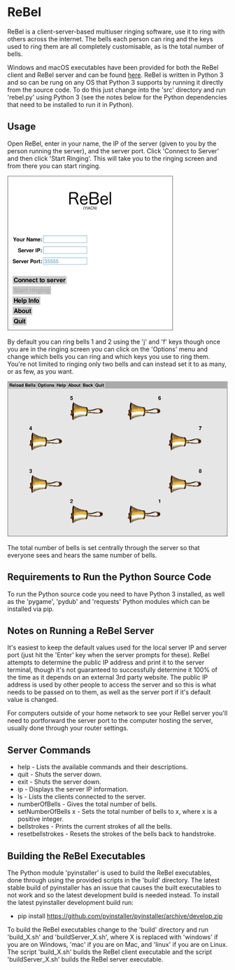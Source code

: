 # ReBel
ReBel is a client-server-based multiuser ringing software, use it to ring with others across the internet. The bells each person can ring and the keys used to ring them are all completely customisable, as is the total number of bells.

Windows and macOS executables have been provided for both the ReBel client and ReBel server and can be found [here](https://github.com/samuelsenior/ReBel/releases/latest). ReBel is written in Python 3 and so can be rung on any OS that Python 3 supports by running it directly from the source code. To do this just change into the 'src' directory and run 'rebel.py' using Python 3 (see the notes below for the Python dependencies that need to be installed to run it in Python).

## Usage
Open ReBel, enter in your name, the IP of the server (given to you by the person running the server), and the server port. Click 'Connect to Server' and then click 'Start Ringing'. This will take you to the ringing screen and from there you can start ringing.

![](img/ReBel_MenuScreen.png?raw=true)

By default you can ring bells 1 and 2 using the 'j' and 'f' keys though once you are in the ringing screen you can click on the 'Options' menu and change which bells you can ring and which keys you use to ring them. You're not limited to ringing only two bells and can instead set it to as many, or as few, as you want.

![](img/ReBel_RingingScreen.png?raw=true)

The total number of bells is set centrally through the server so that everyone sees and hears the same number of bells.

## Requirements to Run the Python Source Code
To run the Python source code you need to have Python 3 installed, as well as the 'pygame', 'pydub' and 'requests' Python modules which can be installed via pip. 

## Notes on Running a ReBel Server
It's easiest to keep the default values used for the local server IP and server port (just hit the 'Enter' key when the server prompts for these). ReBel attempts to determine the public IP address and print it to the server terminal, though it's not guaranteed to successfully determine it 100% of the time as it depends on an external 3rd party website. The public IP address is used by other people to access the server and so this is what needs to be passed on to them, as well as the server port if it's default value is changed.

For computers outside of your home network to see your ReBel server you'll need to portforward the server port to the computer hosting the server, usually done through your router settings.

## Server Commands
- help - Lists the available commands and their descriptions.
- quit - Shuts the server down.
- exit - Shuts the server down.
- ip - Displays the server IP information.
- ls - Lists the clients connected to the server.
- numberOfBells - Gives the total number of bells.
- setNumberOfBells x - Sets the total number of bells to x, where x is a positive integer.
- bellstrokes - Prints the current strokes of all the bells.
- resetbellstrokes - Resets the strokes of the bells back to handstroke.

## Building the ReBel Executables
The Python module 'pyinstaller' is used to build the ReBel executables, done through using the provided scripts in the 'build' directory. The latest stable build of pyinstaller has an issue that causes the built executables to not work and so the latest development build is needed instead. To install the latest pyinstaller development build run:
- pip install https://github.com/pyinstaller/pyinstaller/archive/develop.zip

To build the ReBel executables change to the 'build' directory and run 'build_X.sh' and 'buildServer_X.sh', where X is replaced with 'windows' if you are on Windows, 'mac' if you are on Mac, and 'linux' if you are on Linux. The script 'build_X.sh' builds the ReBel client executable and the script 'buildServer_X.sh' builds the ReBel server executable.

